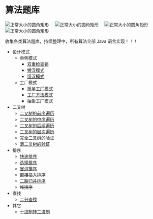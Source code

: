 # 算法题库
![正常大小的圆角矩形](https://img.shields.io/badge/language-Java-green.svg) &nbsp;&nbsp;&nbsp; 
![正常大小的圆角矩形](https://img.shields.io/badge/algorithm-easy-red.svg) &nbsp;&nbsp;&nbsp;
![正常大小的圆角矩形](https://img.shields.io/badge/author-lightingsui-blue.svg) &nbsp;&nbsp;&nbsp;
![正常大小的圆角矩形](https://img.shields.io/badge/location-China-yellow.svg) </br>

收集各类算法题库，持续整理中，所有算法全部 Java 语言实现！！！
- 设计模式
    - 单例模式
        - [双重检查锁](https://github.com/lightingsui/algorithm/tree/master/src/designmode/singleton/DoubleCheckSingleton.java)
        - [懒汉模式](https://github.com/lightingsui/algorithm/tree/master/src/designmode/singleton/IdlerSingleton.java)
        - [饿汉模式](https://github.com/lightingsui/algorithm/tree/master/src/designmode/singleton/HungerSingleton.java)
    - 工厂模式
        - [简单工厂模式](https://github.com/lightingsui/algorithm/tree/master/src/designmode/factory/simple)
        - [工厂方法模式](https://github.com/lightingsui/algorithm/tree/master/src/designmode/factory/method)
        - 抽象工厂模式
- 二叉树
    - [二叉树的前序遍历](https://github.com/lightingsui/algorithm/tree/master/src/tree/PreorderTraversal.java)
    - [二叉树的中序遍历](https://github.com/lightingsui/algorithm/tree/master/src/tree/InorderTraversal.java)
    - [二叉树的后续遍历](https://github.com/lightingsui/algorithm/tree/master/src/tree/PoorerTraversal.java)
    - [二叉树的层次遍历](https://github.com/lightingsui/algorithm/tree/master/src/tree/LevelTraversal.java)
    - [完全二叉树的验证](https://github.com/lightingsui/algorithm/tree/master/src/tree/CompleteBinaryTreeJudge.java)
    - [满二叉树的验证](https://github.com/lightingsui/algorithm/tree/master/src/tree/FullBinaryTreeJudge.java)
- 排序
    - [快速排序](https://github.com/lightingsui/algorithm/tree/master/src/sort/QuickSort.java)
    - [选择排序](https://github.com/lightingsui/algorithm/tree/master/src/sort/SelectSort.java)
    - [冒泡排序](https://github.com/lightingsui/algorithm/tree/master/src/sort/BubbleSort.java)
    - ~~直接插入排序~~
    - [二路归并排序](https://github.com/lightingsui/algorithm/tree/master/src/sort/MergeSort.java)
    - ~~堆排序~~
- 查找
    - [二分查找](https://github.com/lightingsui/algorithm/tree/master/src/search/BinarySearch.java)
- 其它
    - [十进制转二进制](https://github.com/lightingsui/algorithm/tree/master/src/others/BinaryNumber.java)

